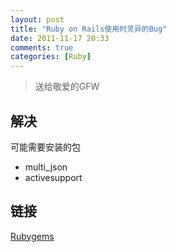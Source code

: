 ```yaml
---
layout: post
title: "Ruby on Rails使用时灵异的Bug"
date: 2011-11-17 20:33
comments: true
categories: [Ruby]
---
```

> 送给敬爱的GFW

## 解决
可能需要安装的包  
- multi_json  
- activesupport  

## 链接
[Rubygems](http://rubygems.org/)
